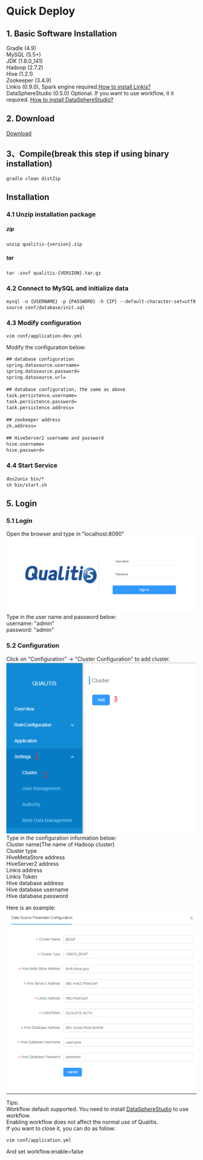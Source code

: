 # Quick Deploy

## 1. Basic Software Installation
Gradle (4.9)  
MySQL (5.5+)  
JDK (1.8.0_141)  
Hadoop (2.7.2)  
Hive (1.2.1)   
Zookeeper (3.4.9)  
Linkis (0.9.0), Spark engine required.[How to install Linkis?](https://github.com/WeBankFinTech/Linkis)  
DataSphereStudio (0.5.0) Optional. If you want to use workflow, it it required. [How to install DataSphereStudio?](https://github.com/WeBankFinTech/DataSphereStudio)  

## 2. Download
[Download](https://github.com/WeBankFinTech/Qualitis/releases)

## 3、Compile(break this step if using binary installation)
```
gradle clean distZip
```

## Installation
### 4.1 Unzip installation package
##### zip
```
unzip qualitis-{version}.zip
```

##### tar
```
tar -zxvf qualitis-{VERSION}.tar.gz
```

### 4.2 Connect to MySQL and initialize data
```
mysql -u {USERNAME} -p {PASSWORD} -h {IP} --default-character-set=utf8
source conf/database/init.sql
```

### 4.3 Modify configuration
```
vim conf/application-dev.yml
```
Modify the configuration below:
```
## database configuration
spring.datasource.username=
spring.datasource.password=
spring.datasource.url=

## database configuration, the same as above 
task.persistence.username=
task.persistence.password=
task.persistence.address=

## zookeeper address
zk.address=

## HiveServer2 username and password
hive.username=
hive.password=
```

### 4.4 Start Service
```
dos2unix bin/*
sh bin/start.sh
```

## 5. Login
### 5.1 Login
Open the browser and type in "localhost:8090"  
![登录验证图片](../../../images/en_US/ch1/Login.png)  
Type in the user name and password below:  
username: "admin"  
password: "admin"  

### 5.2 Configuration
Click on "Configuration" -> "Cluster Configuration" to add cluster.  
![系统配置](../../../images/en_US/ch1/NewCluster.png)  
Type in the configuration information below:    
Cluster name(The name of Hadoop cluster)  
Cluster type  
HiveMetaStore address  
HiveServer2 address  
Linkis address  
Linkis Token  
Hive database address  
Hive database username  
Hive database password

Here is an example:  
![](../../../images/en_US/ch1/ClusterConfigurationDemo.png)

---

Tips:   
Workflow default supported. 
You need to install [DataSphereStudio](https://github.com/WeBankFinTech/DataSphereStudio) to use workflow.  
Enabling workflow does not affect the normal use of Qualitis.  
If you want to close it, you can do as follow:
```
vim conf/application.yml
```
And set workflow.enable=false